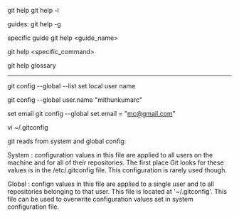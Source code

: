 git help
git help -i

guides:
git help -g

specific guide
git help <guide_name>


git help <specific_command>


git help glossary

-----------------------
git config --global --list
set local user name

git config --global user.name "mithunkumarc"

set email
git config --global set.email = "mc@gmail.com"


vi ~/.gitconfig


git reads from system and global config:

System : configuration values in this
file are applied to all users on the
machine and for all of their repositories. The first place Git looks for these values is in the /etc/.gitconfig file. This configuration is rarely used though.


Global : 
confign values in this file are applied to a single user and to all
repositories belonging to that user.
This file is located at '~/.gitconfig'. This file can be used to overwrite configuration values set in system configuration file.

